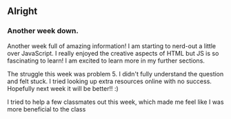 ## Alright
### Another week down.

Another week full of amazing information! I am starting to nerd-out a little over
JavaScript. I really enjoyed the creative aspects of HTML but JS is so fascinating to learn! I am excited to learn more in my further sections.

The struggle this week was problem 5. I didn't fully understand the question and felt
stuck. I tried looking up extra resources online with no success. Hopefully next week it will be better!! :)

I tried to help a few classmates out this week, which made me feel like I was more beneficial to the class

